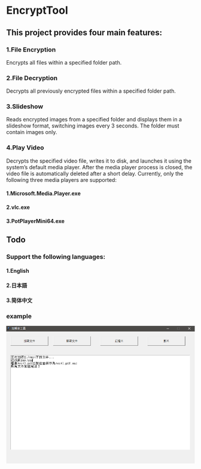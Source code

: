 # EncryptTool
## This project provides four main features:
### 1.File Encryption
Encrypts all files within a specified folder path.
### 2.File Decryption
Decrypts all previously encrypted files within a specified folder path.
### 3.Slideshow
Reads encrypted images from a specified folder and displays them in a slideshow format, switching images every 3 seconds. The folder must contain images only.
### 4.Play Video
Decrypts the specified video file, writes it to disk, and launches it using the system’s default media player. After the media player process is closed, the video file is automatically deleted after a short delay.
Currently, only the following three media players are supported:
#### 1.Microsoft.Media.Player.exe
#### 2.vlc.exe
#### 3.PotPlayerMini64.exe

## Todo
### Support the following languages:  
#### 1.English
#### 2.日本語
#### 3.简体中文

### example
![](example.PNG)
